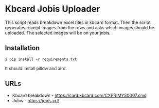 # Kbcard Jobis Uploader

This script reads breakdown excel files in kbcard format.
Then the script generates receipt images from the rows and
asks which images should be uploaded. The selected images will be on your jobis.

## Installation

```
$ pip install -r requirements.txt
```

It should install pillow and xlrd.

## URLs

* Kbcard breakdown - https://card.kbcard.com/CXPRIMYS0007.cms
* Jobis - https://jobis.co/

